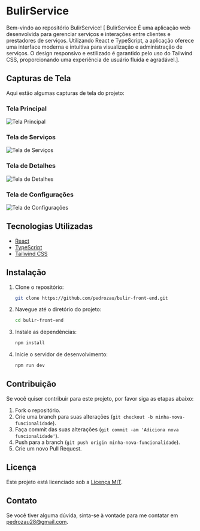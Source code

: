# BulirService

Bem-vindo ao repositório BulirService! [ BulirService É uma aplicação web desenvolvida para gerenciar serviços e interações entre clientes e prestadores de serviços. Utilizando React e TypeScript, a aplicação oferece uma interface moderna e intuitiva para visualização e administração de serviços. O design responsivo e estilizado é garantido pelo uso do Tailwind CSS, proporcionando uma experiência de usuário fluida e agradável.]. 

## Capturas de Tela

Aqui estão algumas capturas de tela do projeto:

### Tela Principal
![Tela Principal](https://github.com/pedrozau/bulir-front-end/blob/main/Captura%20de%20ecr%C3%A3%202024-07-31%20142530.png)

### Tela de Serviços
![Tela de Serviços](https://github.com/pedrozau/bulir-front-end/blob/main/Captura%20de%20ecr%C3%A3%202024-07-31%20142614.png)

### Tela de Detalhes
![Tela de Detalhes](https://github.com/pedrozau/bulir-front-end/blob/main/Captura%20de%20ecr%C3%A3%202024-07-31%20142633.png)

### Tela de Configurações
![Tela de Configurações](https://github.com/pedrozau/bulir-front-end/blob/main/Captura%20de%20ecr%C3%A3%202024-07-31%20142654.png)

## Tecnologias Utilizadas

- [React](https://reactjs.org/)
- [TypeScript](https://www.typescriptlang.org/)
- [Tailwind CSS](https://tailwindcss.com/)

## Instalação

1. Clone o repositório:

    ```bash
    git clone https://github.com/pedrozau/bulir-front-end.git
    ```

2. Navegue até o diretório do projeto:

    ```bash
    cd bulir-front-end
    ```

3. Instale as dependências:

    ```bash
    npm install
    ```

4. Inicie o servidor de desenvolvimento:

    ```bash
    npm run dev
    ```

## Contribuição

Se você quiser contribuir para este projeto, por favor siga as etapas abaixo:

1. Fork o repositório.
2. Crie uma branch para suas alterações (`git checkout -b minha-nova-funcionalidade`).
3. Faça commit das suas alterações (`git commit -am 'Adiciona nova funcionalidade'`).
4. Push para a branch (`git push origin minha-nova-funcionalidade`).
5. Crie um novo Pull Request.

## Licença

Este projeto está licenciado sob a [Licença MIT](LICENSE).

## Contato

Se você tiver alguma dúvida, sinta-se à vontade para me contatar em [pedrozau28@gmail.com](mailto:pedrozau28@gmail.com).
